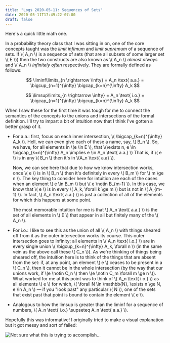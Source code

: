 ```yaml
---
title: "Logs 2020-05-11: Sequences of Sets"
date: 2020-05-11T17:49:22-07:00
draft: false
---
```


Here's a quick little math one.

In a probability theory class that I was sitting in on, one of the core concepts taught was the _limit infimum_ and _limit supremum_ of a sequence of sets. If \\( A_n \\) is a sequence of sets (that are all subsets of some larger set \\( E \\)) then the two constructs are also known as \\( A_n \\) _almost always_ and \\( A_n \\) _infinitely often_ respectively. They are formally defined as follows:

$$
    \liminf\limits_{n \rightarrow \infty} = A_n \text{ a.a.} = \bigcup_{n=1}^{\infty} \bigcap_{k=n}^{\infty} A_k
$$

$$
    \limsup\limits_{n \rightarrow \infty} = A_n \text{ i.o.} = \bigcap_{n=1}^{\infty} \bigcup_{k=n}^{\infty} A_k
$$

When I saw these for the first time it was tough for me to connect the semantics of the concepts to the unions and intersections of the formal definition. I'll try to impart a bit of intuition now that I think I've gotten a better grasp of it.

* For a.a.: first, focus on each inner intersection, \\( \bigcap_{k=n}^{\infty} A_k \\). Hell, we can even give each of these a name, say, \\( B_n \\). So, we have, for all elements in \\(e \in E \\), that \\(\exists n, e \in \bigcap_{k=n}^{\infty} A_n \implies e \in A_n \text{ a.a.} \\) That is, if \\( e \\) is in any \\( B_n \\) then it's in \\(A_n \text{ a.a} \\).

    Now, we can see here that due to how we know intersection works, once \\( e \\) is in \\( B_n \\) then it's definitely in every \\( B_m \\) for \\( m \ge n \\). The key thing to consider here for intuition are each of the cases when an element \\( e \in B_m \\) but \\( e \notin B_{m-1} \\). In this case, we know that \\( e \\) is in every \\( A_k, \forall k \ge m \\) but is not in \\( A_{m-1} \\). In fact, \\( A_n \text{ a.a.} \\) is just a collection of all of the elements for which this happens at some point.

    The most memorable intuition for me is that \\( A_n \text{ a.a.} \\) is the set of all elements in \\( E \\) that appear in all but finitely many of the \\( A_n \\).

* For i.o.: I like to see this as the union of all \\( A_n \\) with things sheared off from it as the outer intersection works its course. This outer intersection goes to infinity; all elements in \\( A_n \text{ i.o.} \\) are in every single union \\( \bigcup_{k=n}^{\infty} A_k, \forall n \\) (in the same vein as the above call these \\( C_n \\)). As we're thinking of things being sheared off, the intuition here is to think of the things that are absent from the set: if, at any point, an element \\( e \\) ceases to be present in a \\( C_n \\), then it cannot be in the whole intersection (by the way that our unions work, if \\(e \notin C_n \\) then \\(e \notin C_m \forall m \ge n \\)). What worked for me at this point was to think of \\( A_n \text{ i.o.} \\) as all elements \\( e \\) for which, \\( \forall N \in \mathbb{N}, \exists n \ge N, e \\in A_n \\) &mdash; if you "look past" any particular \\( N \\), one of the sets that exist past that point is bound to contain the element \\( e \\).

* Analogous to how the limsup is greater than the liminf for a sequence of numbers, \\( A_n \text{ i.o.} \supseteq A_n \text{ a.a.} \\).

Hopefully this was informative! I originally tried to make a visual explanation but it got messy and sort of failed:


![Not sure what this is trying to accomplish...](/images/io_and_aa.png)


